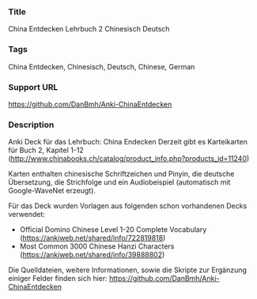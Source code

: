 ### Title

China Entdecken Lehrbuch 2 Chinesisch Deutsch


### Tags

China Entdecken, Chinesisch, Deutsch, Chinese, German


### Support URL

https://github.com/DanBmh/Anki-ChinaEntdecken


### Description

Anki Deck für das Lehrbuch: China Endecken
Derzeit gibt es Karteikarten für Buch 2, Kapitel 1-12 (http://www.chinabooks.ch/catalog/product_info.php?products_id=11240)

Karten enthalten chinesische Schriftzeichen und Pinyin, die deutsche Übersetzung, die Strichfolge und ein Audiobeispiel (automatisch mit Google-WaveNet erzeugt).

Für das Deck wurden Vorlagen aus folgenden schon vorhandenen Decks verwendet:
- Official Domino Chinese Level 1-20 Complete Vocabulary (https://ankiweb.net/shared/info/722819818)
- Most Common 3000 Chinese Hanzi Characters (https://ankiweb.net/shared/info/39888802)

Die Quelldateien, weitere Informationen, sowie die Skripte zur Ergänzung einiger Felder finden sich hier: https://github.com/DanBmh/Anki-ChinaEntdecken
